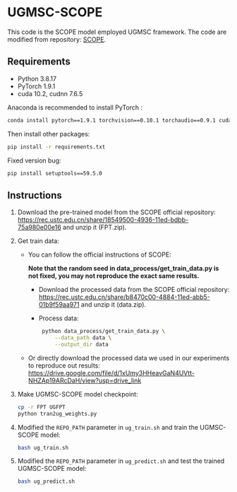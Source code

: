 # UGMSC-SCOPE

This code is the SCOPE model employed UGMSC framework. The code are modified from repository: [SCOPE](https://github.com/jiahaozhenbang/SCOPE).

## Requirements

- Python 3.8.17
- PyTorch 1.9.1
- cuda 10.2, cudnn 7.6.5

Anaconda is recommended to install PyTorch  :

```bash
conda install pytorch==1.9.1 torchvision==0.10.1 torchaudio==0.9.1 cudatoolkit=10.2 -c pytorch
```

Then install other packages:

```bash
pip install -r requirements.txt
```

Fixed version bug:

```bash
pip install setuptools==59.5.0
```

## Instructions

1. Download the pre-trained model from the SCOPE official repository: https://rec.ustc.edu.cn/share/18549500-4936-11ed-bdbb-75a980e00e16 and unzip it (FPT.zip).

2. Get train data:

   - You can follow the official instructions of SCOPE:

     **Note that the random seed in data_process/get_train_data.py is not fixed, you may not reproduce the exact same results.**

     - Download the processed data from the SCOPE official repository: https://rec.ustc.edu.cn/share/b8470c00-4884-11ed-abb5-01b9f59aa971 and unzip it (data.zip).

     - Process data:
     
       ```bash
        python data_process/get_train_data.py \
            --data_path data \
            --output_dir data
       ```
     

   - Or directly download the processed data we used in our experiments to reproduce out results: https://drive.google.com/file/d/1xUmy3HHeavGaN4UVtt-NHZAp19ARcDaH/view?usp=drive_link


3. Make UGMSC-SCOPE model checkpoint:

   ```bash
   cp -r FPT UGFPT
   python tran2ug_weights.py
   ```

4. Modified the `REPO_PATH` parameter in `ug_train.sh` and train the UGMSC-SCOPE model:

   ```bash
   bash ug_train.sh
   ```

5. Modified the `REPO_PATH` parameter in `ug_predict.sh`  and test the trained UGMSC-SCOPE model:

   ```bash
   bash ug_predict.sh
   ```

